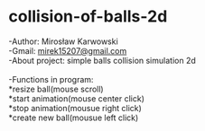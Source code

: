 # collision-of-balls-2d
-Author: Mirosław Karwowski<br />
-Gmail: mirek15207@gmail.com<br />
-About project: simple balls collision simulation 2d<br /><br />
-Functions in program:<br />
*resize ball(mouse scroll)<br />
*start animation(mouse center click)<br />
*stop animation(mousue right click)<br />
*create new ball(mousue left click)<br />
